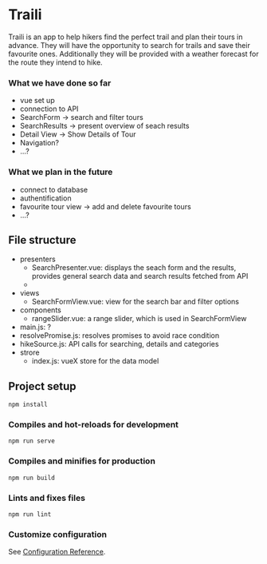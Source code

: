 # Traili
Traili is an app to help hikers find the perfect trail and plan their tours in advance. They will have the opportunity to search for trails  and save their favourite ones. Additionally they will be provided with a weather forecast for the route they intend to hike.

### What we have done so far
- vue set up
- connection to API
- SearchForm -> search and filter tours
- SearchResults -> present overview of seach results
- Detail View -> Show Details of Tour
- Navigation?
-  ...?
### What we plan in the future
- connect to database
- authentification
- favourite tour view -> add and delete favourite tours
- ...?
## File structure
- presenters
    - SearchPresenter.vue: displays the seach form and the results, provides general search data and search results fetched from API
    -
- views
     - SearchFormView.vue: view for the search bar and filter options
- components
   - rangeSlider.vue: a range slider, which is used in SearchFormView
- main.js: ?
- resolvePromise.js: resolves promises to avoid race condition
- hikeSource.js: API calls for searching, details and categories
- strore
    - index.js: vueX store for the data model

## Project setup
```
npm install
```

### Compiles and hot-reloads for development
```
npm run serve
```

### Compiles and minifies for production
```
npm run build
```

### Lints and fixes files
```
npm run lint
```

### Customize configuration
See [Configuration Reference](https://cli.vuejs.org/config/).
